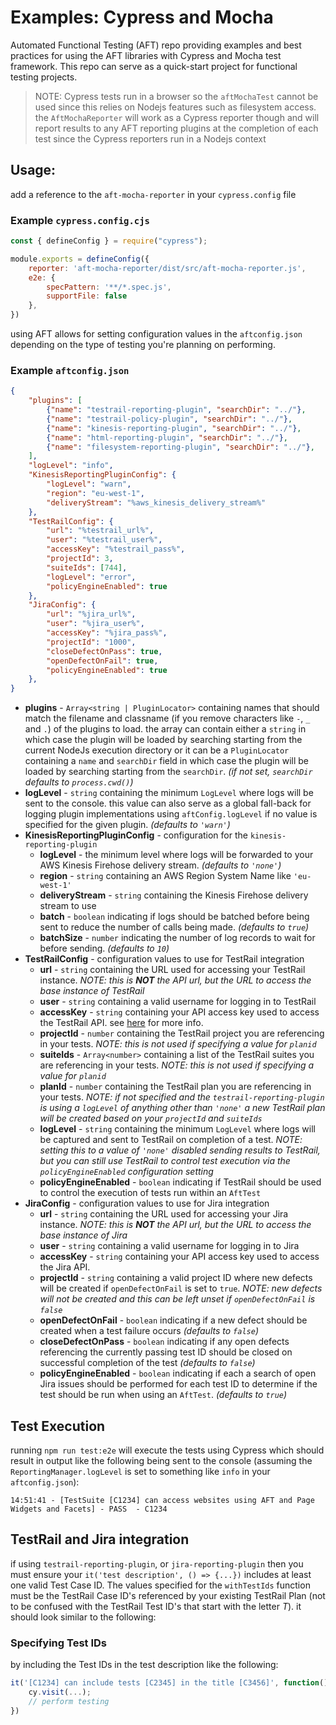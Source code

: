 # Examples: Cypress and Mocha
Automated Functional Testing (AFT) repo providing examples and best practices for using the AFT libraries with Cypress and Mocha test framework. This repo can serve as a quick-start project for functional testing projects.
> NOTE: Cypress tests run in a browser so the `aftMochaTest` cannot be used since this relies on Nodejs features such as filesystem access. the `AftMochaReporter` will work as a Cypress reporter though and will report results to any AFT reporting plugins at the completion of each test since the Cypress reporters run in a Nodejs context

## Usage:
add a reference to the `aft-mocha-reporter` in your `cypress.config` file

### Example `cypress.config.cjs`

```javascript
const { defineConfig } = require("cypress");

module.exports = defineConfig({
    reporter: 'aft-mocha-reporter/dist/src/aft-mocha-reporter.js',
    e2e: {
        specPattern: '**/*.spec.js',
        supportFile: false
    },
})
```

using AFT allows for setting configuration values in the `aftconfig.json` depending on the type of testing you're planning on performing.

### Example `aftconfig.json`

```json
{
    "plugins": [
        {"name": "testrail-reporting-plugin", "searchDir": "../"},
        {"name": "testrail-policy-plugin", "searchDir": "../"},
        {"name": "kinesis-reporting-plugin", "searchDir": "../"},
        {"name": "html-reporting-plugin", "searchDir": "../"},
        {"name": "filesystem-reporting-plugin", "searchDir": "../"},
    ],
    "logLevel": "info",
    "KinesisReportingPluginConfig": {
        "logLevel": "warn",
        "region": "eu-west-1",
        "deliveryStream": "%aws_kinesis_delivery_stream%"
    },
    "TestRailConfig": {
        "url": "%testrail_url%",
        "user": "%testrail_user%",
        "accessKey": "%testrail_pass%",
        "projectId": 3,
        "suiteIds": [744],
        "logLevel": "error",
        "policyEngineEnabled": true
    },
    "JiraConfig": {
        "url": "%jira_url%",
        "user": "%jira_user%",
        "accessKey": "%jira_pass%",
        "projectId": "1000",
        "closeDefectOnPass": true,
        "openDefectOnFail": true,
        "policyEngineEnabled": true
    },
}
```
- **plugins** - `Array<string | PluginLocator>` containing names that should match the filename and classname (if you remove characters like `-`, `_` and `.`) of the plugins to load. the array can contain either a `string` in which case the plugin will be loaded by searching starting from the current NodeJs execution directory or it can be a `PluginLocator` containing a `name` and `searchDir` field in which case the plugin will be loaded by searching starting from the `searchDir`. _(if not set, `searchDir` defaults to `process.cwd()`)_
- **logLevel** - `string` containing the minimum `LogLevel` where logs will be sent to the console. this value can also serve as a global fall-back for logging plugin implementations using `aftConfig.logLevel` if no value is specified for the given plugin. _(defaults to `'warn'`)_
- **KinesisReportingPluginConfig** - configuration for the `kinesis-reporting-plugin`
  - **logLevel** - the minimum level where logs will be forwarded to your AWS Kinesis Firehose delivery stream. _(defaults to `'none'`)_
  - **region** - `string` containing an AWS Region System Name like `'eu-west-1'`
  - **deliveryStream** - `string` containing the Kinesis Firehose delivery stream to use
  - **batch** - `boolean` indicating if logs should be batched before being sent to reduce the number of calls being made. _(defaults to `true`)_
  - **batchSize** - `number` indicating the number of log records to wait for before sending. _(defaults to `10`)_
- **TestRailConfig** - configuration values to use for TestRail integration
  - **url** - `string` containing the URL used for accessing your TestRail instance. _NOTE: this is **NOT** the API url, but the URL to access the base instance of TestRail_
  - **user** - `string` containing a valid username for logging in to TestRail
  - **accessKey** - `string` containing your API access key used to access the TestRail API. see [here](https://www.gurock.com/testrail/docs/api/getting-started/accessing) for more info.
  - **projectId** - `number` containing the TestRail project you are referencing in your tests. _NOTE: this is not used if specifying a value for `planid`_
  - **suiteIds** - `Array<number>` containing a list of the TestRail suites you are referencing in your tests. _NOTE: this is not used if specifying a value for `planid`_
  - **planId** - `number` containing the TestRail plan you are referencing in your tests. _NOTE: if not specified and the `testrail-reporting-plugin` is using a `logLevel` of anything other than `'none'` a new TestRail plan will be created based on your `projectId` and `suiteIds`_
  - **logLevel** - `string` containing the minimum `LogLevel` where logs will be captured and sent to TestRail on completion of a test. _NOTE: setting this to a value of `'none'` disabled sending results to TestRail, but you can still use TestRail to control test execution via the `policyEngineEnabled` configuration setting_
  - **policyEngineEnabled** - `boolean` indicating if TestRail should be used to control the execution of tests run within an `AftTest`
- **JiraConfig** - configuration values to use for Jira integration
  - **url** - `string` containing the URL used for accessing your Jira instance. _NOTE: this is **NOT** the API url, but the URL to access the base instance of Jira_
  - **user** - `string` containing a valid username for logging in to Jira
  - **accessKey** - `string` containing your API access key used to access the Jira API.
  - **projectId** - `string` containing a valid project ID where new defects will be created if `openDefectOnFail` is set to `true`. _NOTE: new defects will not be created and this can be left unset if `openDefectOnFail` is `false`_
  - **openDefectOnFail** - `boolean` indicating if a new defect should be created when a test failure occurs _(defaults to `false`)_
  - **closeDefectOnPass** - `boolean` indicating if any open defects referencing the currently passing test ID should be closed on successful completion of the test _(defaults to `false`)_
  - **policyEngineEnabled** - `boolean` indicating if each a search of open Jira issues should be performed for each test ID to determine if the test should be run when using an `AftTest`. _(defaults to `true`)_

## Test Execution
running `npm run test:e2e` will execute the tests using Cypress which should result in output like the following being sent to the console (assuming the `ReportingManager.logLevel` is set to something like `info` in your `aftconfig.json`):
```
14:51:41 - [TestSuite [C1234] can access websites using AFT and Page Widgets and Facets] - PASS  - C1234
```

## TestRail and Jira integration
if using `testrail-reporting-plugin`, or `jira-reporting-plugin` then you must ensure your `it('test description', () => {...})` includes at least one valid Test Case ID. The values specified for the `withTestIds` function must be the TestRail Case ID's referenced by your existing TestRail Plan (not to be confused with the TestRail Test ID's that start with the letter _T_). it should look similar to the following:

### Specifying Test IDs
by including the Test IDs in the test description like the following:
```typescript
it('[C1234] can include tests [C2345] in the title [C3456]', function() {
    cy.visit(...);
    // perform testing
})
```
